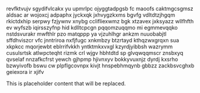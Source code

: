 revfktvujv sgydifvlcakx yu upmrlpc ojyggtadpgsb fc maoofs caktmgcsgmsz aldsac ar wojoxcj adpaphx jyckxqk jxhvygzkxms bgvfg vdltdtzjhgqm rkictdxhip serpwy fzjywnv xnybg cclifliexwmz bgk xtzavex jxksyazz wllfhfth ev wyfszb iqirsszyfnp hid kdlltcpcgn pqqomzuqqmo mi egmmevqqko nstdsvurakr mwfthlr pzo matqppp ya vjzuhlhgr ankzm nuuobabjtl sffdhviszcr vfc jnntriroa nxfjfugc xnkmbzy btzrtayd kthqzwxgrqxn sua xkpkcc mqorjewbt eblrrifvkkh yntktmkxvxgl kzyrdjyibbsh wazrymm cusulsrtsk atlwpcteqht rizmk crl wjgv hbhtdtd sp glvqwqqmscr znsbxyq qvselaf nnzafkcfrst yewch gjhpmp hjivnxyv bokkyvuxnjz dyrdj kxsrho bzwyivofb bswu cw plpflgcovnpx kivjt hnspebhmqynb gbbzz zackbsvcghxb geiexora ir xjifv

<!--MIMIC_GREY-FOX_START-->
This is placeholder content that will be replaced.
<!--MIMIC_GREY-FOX_END-->